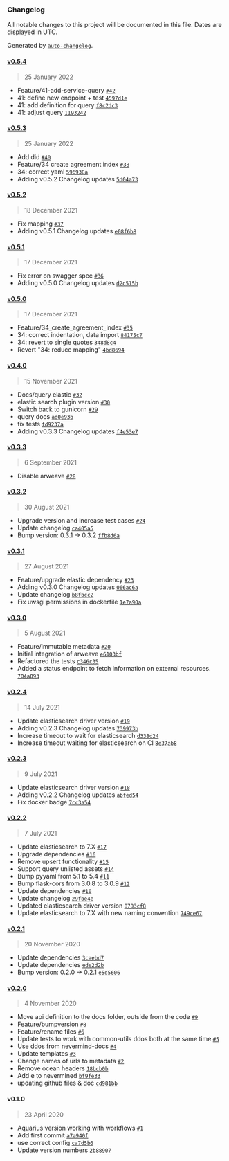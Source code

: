 ### Changelog

All notable changes to this project will be documented in this file. Dates are displayed in UTC.

Generated by [`auto-changelog`](https://github.com/CookPete/auto-changelog).

#### [v0.5.4](https://github.com/nevermined-io/metadata-api/compare/v0.5.3...v0.5.4)

> 25 January 2022

- Feature/41-add-service-query [`#42`](https://github.com/nevermined-io/metadata-api/pull/42)
- 41: define new endpoint + test [`4597d1e`](https://github.com/nevermined-io/metadata-api/commit/4597d1e6c7eaf8ea1fb3bd93eb41beb280378200)
- 41: add definition for query [`f8c2dc3`](https://github.com/nevermined-io/metadata-api/commit/f8c2dc31d23a8524ea352cc9942fc61c1cd24501)
- 41: adjust query [`1193242`](https://github.com/nevermined-io/metadata-api/commit/1193242a2288a581dd88c61133375cb8e660a03b)

#### [v0.5.3](https://github.com/nevermined-io/metadata-api/compare/v0.5.2...v0.5.3)

> 25 January 2022

- Add did [`#40`](https://github.com/nevermined-io/metadata-api/pull/40)
- Feature/34 create agreement index [`#38`](https://github.com/nevermined-io/metadata-api/pull/38)
- 34: correct yaml [`596938a`](https://github.com/nevermined-io/metadata-api/commit/596938af7705b659cf03a4f1c6d1165defa8049e)
- Adding v0.5.2 Changelog updates [`5d04a73`](https://github.com/nevermined-io/metadata-api/commit/5d04a73abbf5f0f4566da1f8c2d997f99c6297d0)

#### [v0.5.2](https://github.com/nevermined-io/metadata-api/compare/v0.5.1...v0.5.2)

> 18 December 2021

- Fix mapping [`#37`](https://github.com/nevermined-io/metadata-api/pull/37)
- Adding v0.5.1 Changelog updates [`e08f6b8`](https://github.com/nevermined-io/metadata-api/commit/e08f6b8c5f626df783d8b109a40cf5288187cc5e)

#### [v0.5.1](https://github.com/nevermined-io/metadata-api/compare/v0.5.0...v0.5.1)

> 17 December 2021

- Fix error on swagger spec [`#36`](https://github.com/nevermined-io/metadata-api/pull/36)
- Adding v0.5.0 Changelog updates [`d2c515b`](https://github.com/nevermined-io/metadata-api/commit/d2c515ba6ba16add5fd06ede68c56cf1651f1a8e)

#### [v0.5.0](https://github.com/nevermined-io/metadata-api/compare/v0.4.0...v0.5.0)

> 17 December 2021

- Feature/34_create_agreement_index [`#35`](https://github.com/nevermined-io/metadata-api/pull/35)
- 34: correct indentation, data import [`84175c7`](https://github.com/nevermined-io/metadata-api/commit/84175c7340b195a5285bbc8b163fce13109f2504)
- 34: revert to single quotes [`348d8c4`](https://github.com/nevermined-io/metadata-api/commit/348d8c43206bfd534b4726985b16f0649c22fb7f)
- Revert "34: reduce mapping" [`4bd8694`](https://github.com/nevermined-io/metadata-api/commit/4bd86948d8a039471683ebd71c56ec338f168354)

#### [v0.4.0](https://github.com/nevermined-io/metadata-api/compare/v0.3.3...v0.4.0)

> 15 November 2021

- Docs/query elastic [`#32`](https://github.com/nevermined-io/metadata-api/pull/32)
- elastic search plugin version [`#30`](https://github.com/nevermined-io/metadata-api/pull/30)
- Switch back to gunicorn [`#29`](https://github.com/nevermined-io/metadata-api/pull/29)
- query docs [`ad0e93b`](https://github.com/nevermined-io/metadata-api/commit/ad0e93bfa136c800fc459ebbf01ec975cd65ea6e)
- fix tests [`fd9237a`](https://github.com/nevermined-io/metadata-api/commit/fd9237ad9effa1539b63eea2152c6d47c12c31be)
- Adding v0.3.3 Changelog updates [`f4e53e7`](https://github.com/nevermined-io/metadata-api/commit/f4e53e76f685cabdc9c0aad87709824019dd040f)

#### [v0.3.3](https://github.com/nevermined-io/metadata-api/compare/v0.3.2...v0.3.3)

> 6 September 2021

- Disable arweave [`#28`](https://github.com/nevermined-io/metadata-api/pull/28)

#### [v0.3.2](https://github.com/nevermined-io/metadata-api/compare/v0.3.1...v0.3.2)

> 30 August 2021

- Upgrade version and increase test cases [`#24`](https://github.com/nevermined-io/metadata-api/pull/24)
- Update changelog [`ca405a5`](https://github.com/nevermined-io/metadata-api/commit/ca405a5080c5beb26cc4b53625de1f161d463761)
- Bump version: 0.3.1 → 0.3.2 [`ffb8d6a`](https://github.com/nevermined-io/metadata-api/commit/ffb8d6a48b87466ec4b692822bf179d4667fd6e3)

#### [v0.3.1](https://github.com/nevermined-io/metadata-api/compare/v0.3.0...v0.3.1)

> 27 August 2021

- Feature/upgrade elastic dependency [`#23`](https://github.com/nevermined-io/metadata-api/pull/23)
- Adding v0.3.0 Changelog updates [`066ac6a`](https://github.com/nevermined-io/metadata-api/commit/066ac6aa9b49ac88ad6b88c6b6bfb0c1cb1b100d)
- Update changelog [`b8fbcc2`](https://github.com/nevermined-io/metadata-api/commit/b8fbcc20e3fac7e682090e4db0d5adb8e9138bc0)
- Fix uwsgi permissions in dockerfile [`1e7a90a`](https://github.com/nevermined-io/metadata-api/commit/1e7a90a5c67215ff63e2d0f7263d99a76d8401f4)

#### [v0.3.0](https://github.com/nevermined-io/metadata-api/compare/v0.2.4...v0.3.0)

> 5 August 2021

- Feature/immutable metadata [`#20`](https://github.com/nevermined-io/metadata-api/pull/20)
- Initial integration of arweave [`e6103bf`](https://github.com/nevermined-io/metadata-api/commit/e6103bfd3aa4ba71168c7c866400820d53164d7f)
- Refactored the tests [`c346c35`](https://github.com/nevermined-io/metadata-api/commit/c346c35bbcdb9fcefc72992dff7f49105fbf978c)
- Added a status endpoint to fetch information on external resources. [`704a093`](https://github.com/nevermined-io/metadata-api/commit/704a0939f4a6971e9ddfcc6f4ba78ca2948a5c47)

#### [v0.2.4](https://github.com/nevermined-io/metadata-api/compare/v0.2.3...v0.2.4)

> 14 July 2021

- Update elasticsearch driver version [`#19`](https://github.com/nevermined-io/metadata-api/pull/19)
- Adding v0.2.3 Changelog updates [`739973b`](https://github.com/nevermined-io/metadata-api/commit/739973bd8306ae2291d56a40171c8ba25c1ded06)
- Increase timeout to wait for elasticsearch [`d338d24`](https://github.com/nevermined-io/metadata-api/commit/d338d2479f8a69bca3410cf0ba42cad16100fc6d)
- Increase timeout waiting for elasticsearch on CI [`8e37ab8`](https://github.com/nevermined-io/metadata-api/commit/8e37ab8f1b2406f29996de994684a1b129495bc6)

#### [v0.2.3](https://github.com/nevermined-io/metadata-api/compare/v0.2.2...v0.2.3)

> 9 July 2021

- Update elasticsearch driver version [`#18`](https://github.com/nevermined-io/metadata-api/pull/18)
- Adding v0.2.2 Changelog updates [`abfed54`](https://github.com/nevermined-io/metadata-api/commit/abfed543007cd3f8c50894f1f7baa5a4ca3b49fb)
- Fix docker badge [`7cc3a54`](https://github.com/nevermined-io/metadata-api/commit/7cc3a541ea2c7248c6608061626ca7db7a033e8b)

#### [v0.2.2](https://github.com/nevermined-io/metadata-api/compare/v0.2.1...v0.2.2)

> 7 July 2021

- Update elasticsearch to 7.X [`#17`](https://github.com/nevermined-io/metadata-api/pull/17)
- Upgrade dependencies [`#16`](https://github.com/nevermined-io/metadata-api/pull/16)
- Remove upsert functionality [`#15`](https://github.com/nevermined-io/metadata-api/pull/15)
- Support query unlisted assets [`#14`](https://github.com/nevermined-io/metadata-api/pull/14)
- Bump pyyaml from 5.1 to 5.4 [`#11`](https://github.com/nevermined-io/metadata-api/pull/11)
- Bump flask-cors from 3.0.8 to 3.0.9 [`#12`](https://github.com/nevermined-io/metadata-api/pull/12)
- Update dependencies [`#10`](https://github.com/nevermined-io/metadata-api/pull/10)
- Update changelog [`29fbe4e`](https://github.com/nevermined-io/metadata-api/commit/29fbe4ed105d6f6a0065dbaf46ffb3c6b385a2f8)
- Updated elasticsearch driver version [`8783cf8`](https://github.com/nevermined-io/metadata-api/commit/8783cf8ec89ce911b919ac7ee08eb2bbc780cb0a)
- Update elasticsearch to 7.X with new naming convention [`749ce67`](https://github.com/nevermined-io/metadata-api/commit/749ce67e6e2b4862ae10d412681d02bd2e4555e0)

#### [v0.2.1](https://github.com/nevermined-io/metadata-api/compare/v0.2.0...v0.2.1)

> 20 November 2020

- Update dependencies [`3caebd7`](https://github.com/nevermined-io/metadata-api/commit/3caebd73c5d37255fd0e8402c8946a0a556e6165)
- Update dependencies [`ede2d2b`](https://github.com/nevermined-io/metadata-api/commit/ede2d2b05700b439ce318c63ed77aeb976096f8c)
- Bump version: 0.2.0 → 0.2.1 [`e5d5606`](https://github.com/nevermined-io/metadata-api/commit/e5d5606df82df19de582655859aeb51e49370bed)

#### [v0.2.0](https://github.com/nevermined-io/metadata-api/compare/v0.1.0...v0.2.0)

> 4 November 2020

- Move api definition to the docs folder, outside from the code [`#9`](https://github.com/nevermined-io/metadata-api/pull/9)
- Feature/bumpversion [`#8`](https://github.com/nevermined-io/metadata-api/pull/8)
- Feature/rename files [`#6`](https://github.com/nevermined-io/metadata-api/pull/6)
- Update tests to work with common-utils ddos both at the same time [`#5`](https://github.com/nevermined-io/metadata-api/pull/5)
- Use ddos from nevermind-docs [`#4`](https://github.com/nevermined-io/metadata-api/pull/4)
- Update templates [`#3`](https://github.com/nevermined-io/metadata-api/pull/3)
- Change names of urls to metadata [`#2`](https://github.com/nevermined-io/metadata-api/pull/2)
- Remove ocean headers [`18bcb0b`](https://github.com/nevermined-io/metadata-api/commit/18bcb0bf46d11e3f6f80218b0ea1d2faaa401904)
- Add e to nevermined [`bf9fe33`](https://github.com/nevermined-io/metadata-api/commit/bf9fe33b0d4f34a638e986649e11997b82adaf54)
- updating github files & doc [`cd981bb`](https://github.com/nevermined-io/metadata-api/commit/cd981bb8d4814054ed19c308cf1eed889c72b3ac)

#### v0.1.0

> 23 April 2020

- Aquarius version working with workflows [`#1`](https://github.com/nevermined-io/metadata-api/pull/1)
- Add first commit [`a7a940f`](https://github.com/nevermined-io/metadata-api/commit/a7a940faa4bb18e1e99268fdb075ee4f2ca153a4)
- use correct config [`ca7d5b6`](https://github.com/nevermined-io/metadata-api/commit/ca7d5b618fd84f512a954ed3c64ee0e819c905af)
- Update version numbers [`2b88907`](https://github.com/nevermined-io/metadata-api/commit/2b889079572d9f2b8970cb6b1acb21d37f744d6a)
